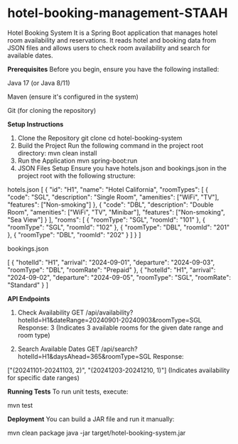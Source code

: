# hotel-booking-management-STAAH

Hotel Booking System
It is a Spring Boot application that manages hotel room availability and reservations. It reads hotel and booking data from JSON files and allows users to check room availability and search for available dates.

**Prerequisites**
Before you begin, ensure you have the following installed:

Java 17 (or Java 8/11)

Maven (ensure it's configured in the system)

Git (for cloning the repository)

**Setup Instructions**
1. Clone the Repository
git clone <repository-url>
cd hotel-booking-system
2. Build the Project
Run the following command in the project root directory:
mvn clean install
3. Run the Application
mvn spring-boot:run
4. JSON Files Setup
Ensure you have hotels.json and bookings.json in the project root with the following structure:

hotels.json
[
    {
        "id": "H1",
        "name": "Hotel California",
        "roomTypes": [
            {
                "code": "SGL",
                "description": "Single Room",
                "amenities": ["WiFi", "TV"],
                "features": ["Non-smoking"]
            },
            {
                "code": "DBL",
                "description": "Double Room",
                "amenities": ["WiFi", "TV", "Minibar"],
                "features": ["Non-smoking", "Sea View"]
            }
        ],
        "rooms": [
            { "roomType": "SGL", "roomId": "101" },
            { "roomType": "SGL", "roomId": "102" },
            { "roomType": "DBL", "roomId": "201" },
            { "roomType": "DBL", "roomId": "202" }
        ]
    }
]

bookings.json

[
    {
        "hotelId": "H1",
        "arrival": "2024-09-01",
        "departure": "2024-09-03",
        "roomType": "DBL",
        "roomRate": "Prepaid"
    },
    {
        "hotelId": "H1",
        "arrival": "2024-09-02",
        "departure": "2024-09-05",
        "roomType": "SGL",
        "roomRate": "Standard"
    }
]

**API Endpoints**

1. Check Availability
GET /api/availability?hotelId=H1&dateRange=20240901-20240903&roomType=SGL
Response:
3
(Indicates 3 available rooms for the given date range and room type)

2. Search Available Dates
GET /api/search?hotelId=H1&daysAhead=365&roomType=SGL
Response:

["(20241101-20241103, 2)", "(20241203-20241210, 1)"]
(Indicates availability for specific date ranges)

**Running Tests**
To run unit tests, execute:

mvn test

**Deployment**
You can build a JAR file and run it manually:

mvn clean package
java -jar target/hotel-booking-system.jar
